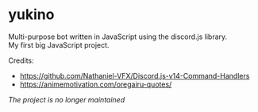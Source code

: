 # yukino

Multi-purpose bot written in JavaScript using the discord.js library.\
My first big JavaScript project.

Credits: 
- https://github.com/Nathaniel-VFX/Discord.js-v14-Command-Handlers
- https://animemotivation.com/oregairu-quotes/

_The project is no longer maintained_
